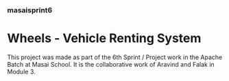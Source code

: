 ### masaisprint6

# Wheels - Vehicle Renting System
This project was made as part of the 6th Sprint / Project work in the Apache Batch at Masai School. It is the collaborative work of Aravind and Falak in Module 3.

